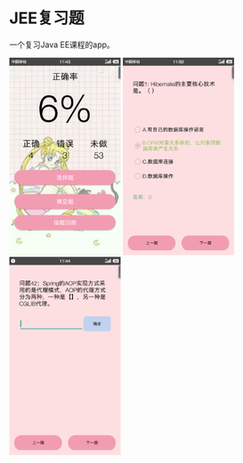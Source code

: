 # JEE复习题
一个复习Java EE课程的app。

<img src="https://github.com/lkmc2/AnswerLibrary/blob/master/images/pic1.png" width="200"/>  <img 
src="https://github.com/lkmc2/AnswerLibrary/blob/master/images/pic2.png" width="200"/>    <img 
src="https://github.com/lkmc2/AnswerLibrary/blob/master/images/pic3.png" width="200"/>
